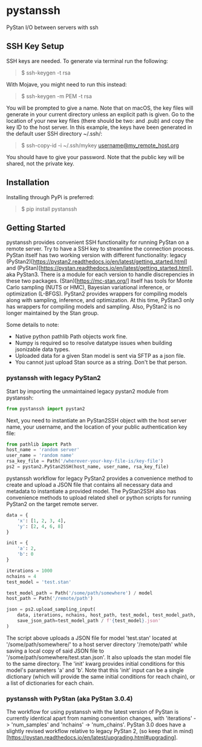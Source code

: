 # pystanssh
 PyStan I/O between servers with ssh

## SSH Key Setup
SSH keys are needed.  To generate via terminal run the following:
> $ ssh-keygen -t rsa

With Mojave, you might need to run this instead:
> $ ssh-keygen -m PEM -t rsa

You will be prompted to give a name.  Note that on macOS, the key files will generate in your current directory unless an explicit path is given.  Go to the location of your new key files (there should be two: <name> and <name>.pub) and copy the key ID to the host server.  In this example, the keys have been generated in the default user SSH directory ~/.ssh/:
> $ ssh-copy-id -i ~/.ssh/mykey username@my_remote_host.org

You should have to give your password.  Note that the public key will be shared, not the private key.

## Installation

Installing through PyPi is preferred:

> $ pip install pystanssh

## Getting Started

pystanssh provides convenient SSH functionality for running PyStan on a remote server.  Try to have a SSH key to streamline the connection process.  PyStan itself has two working version with different functionality: legacy (PyStan2)[https://pystan2.readthedocs.io/en/latest/getting_started.html] and (PyStan)[https://pystan.readthedocs.io/en/latest/getting_started.html], aka PyStan3.  There is a module for each version to handle discrepencies in these two packages. (Stan)[https://mc-stan.org/] itself has tools for Monte Carlo sampling (NUTS or HMC), Bayesian variational inference, or optimization (L-BFGS).  PyStan2 provides wrappers for compiling models along with sampling, inference, and optimization.  At this time, PyStan3 only has wrappers for compiling models and sampling.  Also, PyStan2 is no longer maintained by the Stan group.  

Some details to note:

* Native python pathlib Path objects work fine.
* Numpy is required so to resolve datatype issues when building jsonizable data types.
* Uploaded data for a given Stan model is sent via SFTP as a json file.
* You cannot just upload Stan source as a string.  Don't be that person.

### pystanssh with legacy PyStan2

Start by importing the unmaintained legacy pystan2 module from pystanssh:
```python
from pystanssh import pystan2
```

Next, you need to instantiate an PyStan2SSH object with the host server name, your username, and the location of your public authentication key file:
```python
from pathlib import Path
host_name = 'random server'
user_name = 'random name'
rsa_key_file = Path('/wherever-your-key-file-is/key-file')
ps2 = pystan2.PyStan2SSH(host_name, user_name, rsa_key_file)
```

pystanssh workflow for legacy PyStan2 provides a convenience method to create and upload a JSON file that contains all necessary data and metadata to instantiate a provided model.  The PyStan2SSH also has convenience methods to upload related shell or python scripts for running PyStan2 on the target remote server.
```python
data = {
    'x': [1, 2, 3, 4],
    'y': [2, 4, 6, 8]
}

init = {
    'a': 2,
    'b': 0
}

iterations = 1000
nchains = 4
test_model = 'test.stan'

test_model_path = Path('/some/path/somewhere') / model
host_path = Path('/remote/path')

json = ps2.upload_sampling_input(
    data, iterations, nchains, host_path, test_model, test_model_path, init=init,
    save_json_path=test_model_path / f'{test_model}.json'
)
```
The script above uploads a JSON file for model 'test.stan' located at '/some/path/somewhere/' to a host server directory '/remote/path' while saving a local copy of said JSON file to '/some/path/somewhere/test.stan.json'.  It also uploads the stan model file to the same directory.  The 'init' kwarg provides initial conditions for this model's parameters 'a' and 'b'.  Note that this 'init' input can be a single dictionary (which will provide the same initial conditions for reach chain), or a list of dictionaries for each chain.
### pystanssh with PyStan (aka PyStan 3.0.4)

The workflow for using pystanssh with the latest version of PyStan is currently identical apart from naming convention changes, with 'iterations' -> 'num_samples' and 'nchains' -> 'num_chains'.  PyStan 3.0 does have a slightly revised workflow relative to legacy PyStan 2, (so keep that in mind)[https://pystan.readthedocs.io/en/latest/upgrading.html#upgrading].
